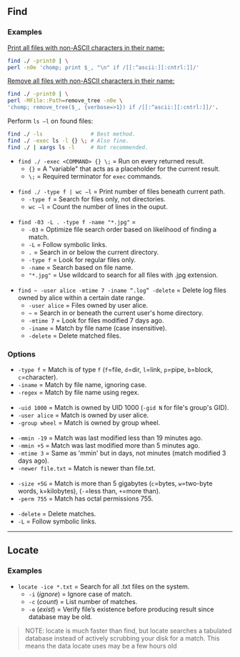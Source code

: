 ## Find

### Examples

[Print all files with non-ASCII characters in their name:](https://stackoverflow.com/questions/19146240/find-and-delete-files-with-non-ascii-names)
```bash
find ./ -print0 | \
perl -n0e 'chomp; print $_, "\n" if /[[:^ascii:][:cntrl:]]/'
```

[Remove all files with non-ASCII characters in their name:](https://stackoverflow.com/questions/19146240/find-and-delete-files-with-non-ascii-names)
```bash
find ./ -print0 | \
perl -MFile::Path=remove_tree -n0e \
'chomp; remove_tree($_, {verbose=>1}) if /[[:^ascii:][:cntrl:]]/'.
```

Perform `ls –l` on found files:
```bash
find ./ -ls               # Best method.
find ./ -exec ls -l {} \; # Also fine.
find ./ | xargs ls -l     # Not recommended.
```

- `find ./ -exec <COMMAND> {} \;` = Run <COMMAND> on every returned result.
  - `{}` = A "variable" that acts as a placeholder for the current result.
  - `\;` = Required terminator for `exec` commands.
<br><br>
- `find ./ -type f | wc –l` = Print number of files beneath current path.
  - `-type f` = Search for files only, not directories.
  - `wc –l`   = Count the number of lines in the ouput.
<br><br>
- `find -03 -L . -type f -name "*.jpg"` =
  - `-03`     = Optimize file search order based on likelihood of finding a match.
  - `-L`      = Follow symbolic links.
  - `.`       = Search in or below the current directory.
  - `-type f` = Look for regular files only.
  - `-name`   = Search based on file name.
  - `"*.jpg"` = Use wildcard to search for all files with .jpg extension.
<br><br>
- `find ~ -user alice -mtime 7 -iname “.log” -delete` = Delete log files owned by alice within a certain date range.
  - `-user alice` = Files owned by user alice.
  - `~`           = Search in or beneath the current user's home directory.
  - `-mtime 7`    = Look for files modified 7 days ago.
  - `-iname`      = Match by file name (case insensitive).
  - `-delete`     = Delete matched files.

### Options

- `-type f` = Match is of type `f` (`f`=file, `d`=dir, `l`=link, `p`=pipe, `b`=block, `c`=character).
- `-iname`  = Match by file name, ignoring case.
- `-regex`  = Match by file name using regex.
<br><br>
- `-uid 1000`    = Match is owned by UID 1000 (`-gid N` for file's group's GID).
- `-user alice`  = Match is owned by user alice.
- `-group wheel` = Match is owned by group wheel.
<br><br>
- `-mmin -19`       = Match was last modified less than 19 minutes ago.
- `-mmin +5`        = Match was last modified more than 5 minutes ago.
- `-mtime 3`        = Same as 'mmin' but in days, not minutes (match modified 3 days ago).
- `-newer file.txt` = Match is newer than file.txt.
<br><br>
- `-size +5G` = Match is more than 5 gigabytes (`c`=bytes, `w`=two-byte words, `k`=kilobytes), (`-`=less than, `+`=more than).
- `-perm 755` = Match has octal permissions 755.
<br><br>
- `-delete` = Delete matches.
- `-L`      = Follow symbolic links.

---
## Locate

### Examples

- `locate -ice *.txt` = Search for all .txt files on the system.
  - `-i` (*ignore*) = Ignore case of match.
  - `-c` (*count*)  = List number of matches.
  - `-e` (*exist*)  = Verify file’s existence before producing result since database may be old.

> NOTE: locate is much faster than find, but locate searches a tabulated database instead of actively scrubbing your disk for a match.
>       This means the data locate uses may be a few hours old
